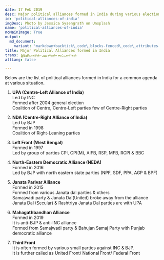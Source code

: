 ```yaml
---
date: 17 Feb 2019
desc: Major political alliances formed in India during various elections after independence until 2019
id: 'political-alliances-of-india'
imgDesc: Photo by Jessica Sysengrath on Unsplash
name: 'political-alliances-of-india'
noMainImage: True
output:
  md_document:
    variant: 'markdown+backtick\_code\_blocks-fenced\_code\_attributes-header\_attributes'
title: Major Political Alliances formed in India
trans: இந்தியாவின்-அரசியல்-கூட்டணிகள்
altLang: false

---
```


Below are the list of political alliances formed in India for a common agenda at various situation.

1. **UPA (Centre-Left Alliance of India)**  
Led by INC  
Formed after 2004 general election  
Coalition of Centre, Centre-Left parties few of Centre-Right parties

2. **NDA (Centre-Right Alliance of India)**  
Led by BJP  
Formed in 1998  
Coalition of Right-Leaning parties

3. **Left Front (West Bengal)**  
Formed in 1997  
Led by group of parties CPI, CPI(M), AIFB, RSP, MFB, RCPI & BBC

4. **North-Eastern Democratic Alliance (NEDA)**  
Formed in 2016  
Led by BJP with north eastern state parties (NPF, SDF, PPA, AGP & BPF)

5. **Janata Parivar Alliance**  
Formed in 2015  
Formed from various Janata dal parties & others  
Samajwadi party & Janata Dal(United) broke away from the alliance
Janata Dal (Secular) & Rashtriya Janata Dal parties are with UPA

6. **Mahagathbandhan Alliance**  
Formed in 2019  
It is anti-BJP & anti-INC alliance  
Formed from Samajwadi party & Bahujan Samaj Party with Punjab democratic alliance  

7. **Third Front**  
It is often formed by various small parties against INC & BJP.  
It is further called as United Front/ National Front/ Federal Front

<style>
    /* body{
    font-family: 'Source Sans Pro', -apple-system, BlinkMacSystemFont, 'Segoe UI', Roboto, 'Helvetica Neue', Arial, sans-serif;
    } */
</style>
